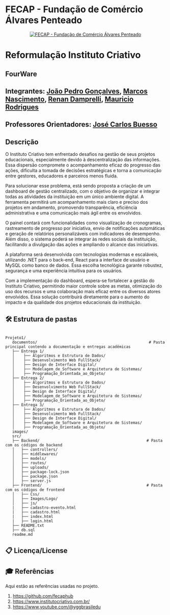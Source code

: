 # FECAP - Fundação de Comércio Álvares Penteado

<p align="center">
<a href= "https://www.fecap.br/"><img src="https://encrypted-tbn0.gstatic.com/images?q=tbn:ANd9GcRhZPrRa89Kma0ZZogxm0pi-tCn_TLKeHGVxywp-LXAFGR3B1DPouAJYHgKZGV0XTEf4AE&usqp=CAU" alt="FECAP - Fundação de Comércio Álvares Penteado" border="0"></a>
</p>

# Reformulação Instituto Criativo

## FourWare

## Integrantes: <a href="https://www.linkedin.com/in/jo%C3%A3o-pedro-gon%C3%A7alves-holanda/">João Pedro Gonçalves</a>, <a href="https://www.linkedin.com/in/marcos-nascimento-985775317/">Marcos Nascimento</a>, <a href="https://www.linkedin.com/in/renan-damprelli/">Renan Damprelli</a>, <a href="https://www.linkedin.com/in/mauricio-rodrigues-dev/">Mauricio Rodrigues</a>
## Professores Orientadores: <a href="https://www.linkedin.com/in/jbuesso/">José Carlos Buesso</a>

## Descrição

O Instituto Criativo tem enfrentado desafios na gestão de seus projetos educacionais, especialmente devido à descentralização das informações. Essa dispersão compromete o acompanhamento eficaz do progresso das ações, dificulta a tomada de decisões estratégicas e torna a comunicação entre gestores, educadores e parceiros menos fluida.

Para solucionar esse problema, está sendo proposta a criação de um dashboard de gestão centralizado, com o objetivo de organizar e integrar todas as atividades da instituição em um único ambiente digital. A ferramenta permitirá um acompanhamento mais claro e preciso dos projetos em andamento, promovendo transparência, eficiência administrativa e uma comunicação mais ágil entre os envolvidos.

O painel contará com funcionalidades como visualização de cronogramas, rastreamento de progresso por iniciativa, envio de notificações automáticas e geração de relatórios personalizáveis com indicadores de desempenho. Além disso, o sistema poderá se integrar às redes sociais da instituição, facilitando a divulgação das ações e ampliando o alcance das iniciativas.

A plataforma será desenvolvida com tecnologias modernas e escaláveis, utilizando .NET para o back-end, React para a interface de usuário e MySQL como banco de dados. Essa escolha tecnológica garante robustez, segurança e uma experiência intuitiva para os usuários.

Com a implementação do dashboard, espera-se fortalecer a gestão do Instituto Criativo, permitindo maior controle sobre as metas, otimização do uso dos recursos e uma colaboração mais eficaz entre os diversos atores envolvidos. Essa solução contribuirá diretamente para o aumento do impacto e da qualidade dos projetos educacionais da instituição.


## 🛠 Estrutura de pastas

```

Projeto1/
   documentos/                                                 # Pasta principal contendo a documentação e entregas acadêmicas
   ├── Entrega 1/                                            
   │    ├── Algoritmos e Estrutura de Dados/                 
   │    ├── Desenvolvimento Web FullStack/                    
   │    ├── Design de Interface Digital/                      
   │    ├── Modelagem_de_Software e Arquitetura de Sistemas/  
   │    ├── Programação_Orientada_ao_Objeto/                  
   ├── Entrega 2/                                            
   │    ├── Algoritmos e Estrutura de Dados/                  
   │    ├── Desenvolvimento Web FullStack/                    
   │    ├── Design de Interface Digital/                      
   │    ├── Modelagem_de_Software e Arquitetura de Sistemas/  
   │    ├── Programação_Orientada_ao_Objeto/                  
   ├── Entrega 3/                                            
   │    ├── Algoritmos e Estrutura de Dados/                  
   │    ├── Desenvolvimento Web FullStack/                    
   │    ├── Design de Interface Digital/                     
   │    ├── Modelagem_de_Software e Arquitetura de Sistemas/  
   │    ├── Programação_Orientada_ao_Objeto/                  
   images/                                                   
   src/                                                     
   ├── Backend/                                               # Pasta com os códigos de backend
   │   ├── controllers/
   │   ├── middlewares/
   │   ├── models/
   │   ├── routes/
   │   ├── uploads/
   │   ├── package-lock.json
   │   ├── package.json
   │   ├── server.js
   ├── Frontend/                                              # Pasta com os códigos de frontend
   │   ├── Css/                                            
   │   ├── Images/Logo/
   │   ├── js/
   |   ├── cadastro-evento.html
   |   ├── cadastro.html
   |   ├── index.html
   |   ├── login.html                                     
   ├── README.txt
   ├── db.sql                                             
   readme.md

```                                                
## 📋 Licença/License

## 🎓 Referências

Aqui estão as referências usadas no projeto.

1. <https://github.com/fecaphub>
2. <https://www.institutocriativo.com.br/>
3. <https://www.youtube.com/@yggbrasiledu>

